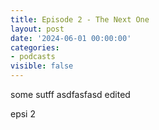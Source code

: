 ```yaml
---
title: Episode 2 - The Next One
layout: post
date: '2024-06-01 00:00:00'
categories:
- podcasts
visible: false
---
```


some sutff asdfasfasd
edited

epsi 2
